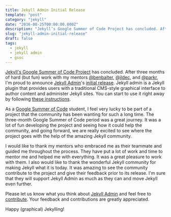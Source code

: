 ```yaml
---
title: Jekyll Admin Initial Release
template: "post"
category: "jekyll"
date: "2016-08-25T00:00:00.000Z"
description: "Jekyll’s Google Summer of Code Project has concluded. After three months of hard (but fun) work with my mentors Ben Balter, Jurgen Leschner, and Parker Moore from GitHub, I’m proud to announce Jekyll Admin’s initial release."
slug: "jekyll-admin-initial-release"
draft: false
tags:
  - jekyll
  - jekyll admin
  - gsoc
---
```


[Jekyll's Google Summer of Code Project](http://jekyllrb.com/news/2016/06/03/update-on-jekyll-s-google-summer-of-code-projects/) has concluded. After three months of hard (but fun) work with my mentors [@benbalter](https://github.com/benbalter), [@jldec](https://github.com/jldec), and [@parkr](https://github.com/parkr), I'm proud to announce [Jekyll Admin](https://github.com/jekyll/jekyll-admin)'s [initial release](https://github.com/jekyll/jekyll-admin/releases/tag/v0.1.0). Jekyll admin is a Jekyll plugin that provides users with a traditional CMS-style graphical interface to author content and administer Jekyll sites. You can start to use it right away by following [these instructions](https://github.com/jekyll/jekyll-admin#installation).

As a [Google Summer of Code](https://summerofcode.withgoogle.com/) student, I feel very lucky to be part of a project that the community has been wanting for such a long time. The three-month Google Summer of Code period was a great journey. It was a lot of fun developing the project and seeing how it could help the community, and going forward, we are really excited to see where the project goes with the help of the amazing Jekyll community.

I would like to thank my mentors who embraced me as their teammate and guided me throughout the process. They have put a lot of work and time to mentor me and helped me with everything. It was a great pleasure to work with them. I also would like to thank the wonderful Jekyll community for making Jekyll what it is today. It was amazing to see the community contribute to the project and give their feedback
prior to its release. I'm sure that they will support Jekyll Admin as much as they can and move Jekyll even further.

Please let us know what you think about [Jekyll Admin](https://github.com/jekyll/jekyll-admin) and feel free to [contribute](https://github.com/jekyll/jekyll-admin/blob/master/.github/CONTRIBUTING.md). Your feedback and contributions are greatly appreciated.

Happy (graphical) Jekylling!
